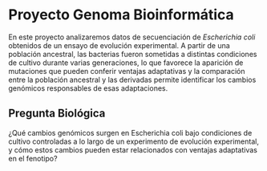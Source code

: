 # Proyecto Genoma Bioinformática
En este proyecto analizaremos datos de secuenciación de _Escherichia coli_ obtenidos de un ensayo de evolución experimental. A partir de una población ancestral, las bacterias fueron sometidas a distintas condiciones de cultivo durante varias generaciones, lo que favorece la aparición de mutaciones que pueden conferir ventajas adaptativas y la comparación entre la población ancestral y las derivadas permite identificar los cambios genómicos responsables de esas adaptaciones.

## **Pregunta Biológica**
¿Qué cambios genómicos surgen en Escherichia coli bajo condiciones de cultivo controladas a lo largo de un experimento de evolución experimental, y cómo estos cambios pueden estar relacionados con ventajas adaptativas en el fenotipo?

